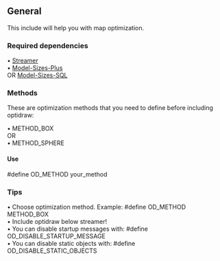 ## General

This include will help you with map optimization.

### Required dependencies

• [Streamer](https://github.com/samp-incognito/samp-streamer-plugin)<br />
• [Model-Sizes-Plus](https://github.com/Crayder/Model-Sizes-Plus)<br /> OR [Model-Sizes-SQL](https://github.com/algorhitmically/modelsizes-sql)<br />

### Methods

These are optimization methods that you need to define before including optidraw:<br />

• METHOD_BOX<br />
  OR<br />
• METHOD_SPHERE<br />

#### Use

#define OD_METHOD your_method<br />

### Tips

• Choose optimization method. Example: #define OD_METHOD METHOD_BOX<br />
• Include optidraw below streamer!<br />
• You can disable startup messages with: #define OD_DISABLE_STARTUP_MESSAGE<br />
• You can disable static objects with: #define OD_DISABLE_STATIC_OBJECTS


